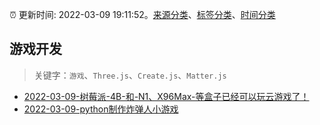 :alarm_clock: 更新时间: 2022-03-09 19:11:52。[来源分类](../README.md)、[标签分类](../TAGS.md)、[时间分类](../TIMELINE.md)

## 游戏开发


> 关键字：`游戏`、`Three.js`、`Create.js`、`Matter.js`



- [2022-03-09-树莓派-4B-和-N1、X96Max-等盒子已经可以玩云游戏了！](https://www.v2ex.com/t/839279) 
- [2022-03-09-python制作炸弹人小游戏](https://toutiao.io/k/xz30ujj) 
